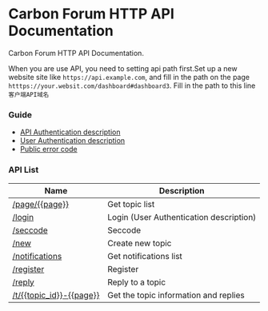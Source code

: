 # Carbon Forum HTTP API Documentation
Carbon Forum HTTP API Documentation.

When you are use API, you need to setting api path first.Set up a new website site like `https://api.example.com`, and fill in the path on the page `htttps://your.websit.com/dashboard#dashboard3`. Fill in the path to this line `客户端API域名`

### Guide
* [API Authentication description](authentication.md)
* [User Authentication description](login.md)
* [Public error code](error_code.md)

### API List
Name|Description
---|---
[/page/{{page}}](home.md)|Get topic list
[/login](login.md)|Login (User Authentication description)
[/seccode](seccode.md)|Seccode
[/new](new.md)|Create new topic
[/notifications](notifications.md)|Get notifications list
[/register](register.md)|Register
[/reply](reply.md)|Reply to a topic
[/t/{{topic_id}}-{{page}}](topic.md)|Get the topic information and replies
